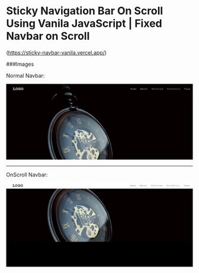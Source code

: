 
# Sticky Navigation Bar On Scroll Using Vanila JavaScript | Fixed Navbar on Scroll
(https://sticky-navbar-vanila.vercel.app/)

###Images

Normal Navbar:

![](https://github.com/azmir849/complete-js/blob/master/all/Only%20Vanila%20JavaScript/Sticky%20Navbar/normal.png?raw=true)

----
OnScroll Navbar:

![](https://github.com/azmir849/complete-js/blob/master/all/Only%20Vanila%20JavaScript/Sticky%20Navbar/onscroll.png?raw=trueg)


